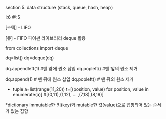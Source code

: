 section 5. data structure (stack, queue, hash, heap)

!:6
@:5


[스택] - LIFO

[큐] - FIFO 파이썬 라이브러리 deque 활용

from collections import deque

dq=list()
dq=deque(dq)

dq.appendleft(1) #맨 앞에 원소 삽입
dq.popleft() #맨 앞의 원소 제거

dq.append(1) # 맨 뒤에 원소 삽입
dq.popleft() # 맨 뒤의 원소 제거



* tuple
a=list(range(11,20))
t=[(position, value) for position, value in enumerate(a)]
#[(0,11),(1,12), ... ,(7,18),(8,19)]

*dictionary
 immutable한 키(key)와 mutable한 값(value)으로 맵핑되어 있는 순서가 없는 집합
